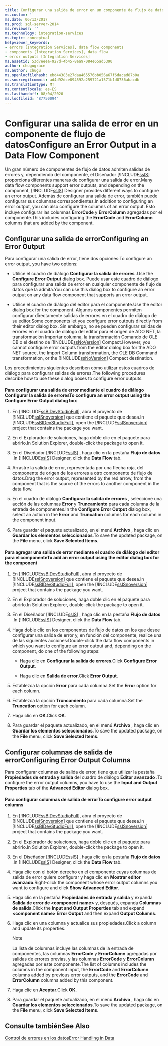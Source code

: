 ```yaml
---
title: Configurar una salida de error en un componente de flujo de datos | Microsoft Docs
ms.custom: ''
ms.date: 06/13/2017
ms.prod: sql-server-2014
ms.reviewer: ''
ms.technology: integration-services
ms.topic: conceptual
helpviewer_keywords:
- errors [Integration Services], data flow components
- components [Integration Services], data flow
- error outputs [Integration Services]
ms.assetid: 53d7eeea-927d-4b45-8ea9-084e65ad5390
author: chugugrace
ms.author: chugu
ms.openlocfilehash: ebd44383e27daa465576bb056a67f6dacad87b0a
ms.sourcegitcommit: ad4d92dce894592a259721a1571b1d8736abacdb
ms.translationtype: MT
ms.contentlocale: es-ES
ms.lasthandoff: 08/04/2020
ms.locfileid: "87750094"
---
```

# <a name="configure-an-error-output-in-a-data-flow-component"></a><span data-ttu-id="1721f-102">Configurar una salida de error en un componente de flujo de datos</span><span class="sxs-lookup"><span data-stu-id="1721f-102">Configure an Error Output in a Data Flow Component</span></span>
  <span data-ttu-id="1721f-103">Un gran número de componentes de flujo de datos admiten salidas de errores y, dependiendo del componente, el Diseñador [!INCLUDE[ssIS](../includes/ssis-md.md)] proporciona diferentes maneras de configurar una salida de error.</span><span class="sxs-lookup"><span data-stu-id="1721f-103">Many data flow components support error outputs, and depending on the component, [!INCLUDE[ssIS](../includes/ssis-md.md)] Designer provides different ways to configure an error output.</span></span> <span data-ttu-id="1721f-104">Además de configurar una salida de error, también puede configurar sus columnas correspondientes.</span><span class="sxs-lookup"><span data-stu-id="1721f-104">In addition to configuring an error output, you can also configure the columns of an error output.</span></span> <span data-ttu-id="1721f-105">Esto incluye configurar las columnas **ErrorCode** y **ErrorColumn** agregadas por el componente.</span><span class="sxs-lookup"><span data-stu-id="1721f-105">This includes configuring the **ErrorCode** and **ErrorColumn** columns that are added by the component.</span></span>  
  
## <a name="configuring-an-error-output"></a><span data-ttu-id="1721f-106">Configurar una salida de error</span><span class="sxs-lookup"><span data-stu-id="1721f-106">Configuring an Error Output</span></span>  
 <span data-ttu-id="1721f-107">Para configurar una salida de error, tiene dos opciones:</span><span class="sxs-lookup"><span data-stu-id="1721f-107">To configure an error output, you have two options:</span></span>  
  
-   <span data-ttu-id="1721f-108">Utilice el cuadro de diálogo **Configurar la salida de errores** .</span><span class="sxs-lookup"><span data-stu-id="1721f-108">Use the **Configure Error Output** dialog box.</span></span> <span data-ttu-id="1721f-109">Puede usar este cuadro de diálogo para configurar una salida de error en cualquier componente de flujo de datos que la admita.</span><span class="sxs-lookup"><span data-stu-id="1721f-109">You can use this dialog box to configure an error output on any data flow component that supports an error output.</span></span>  
  
-   <span data-ttu-id="1721f-110">Utilice el cuadro de diálogo del editor para el componente.</span><span class="sxs-lookup"><span data-stu-id="1721f-110">Use the editor dialog box for the component.</span></span> <span data-ttu-id="1721f-111">Algunos componentes permiten configurar directamente salidas de errores en el cuadro de diálogo de su editor.</span><span class="sxs-lookup"><span data-stu-id="1721f-111">Some components let you configure error outputs directly from their editor dialog box.</span></span> <span data-ttu-id="1721f-112">Sin embargo, no se pueden configurar salidas de errores en el cuadro de diálogo del editor para el origen de ADO NET, la transformación Importar columna, la transformación Comando de OLE DB o el destino de [!INCLUDE[ssNoVersion](../includes/ssnoversion-md.md)] Compact.</span><span class="sxs-lookup"><span data-stu-id="1721f-112">However, you cannot configure error outputs from the editor dialog box for the ADO NET source, the Import Column transformation, the OLE DB Command transformation, or the [!INCLUDE[ssNoVersion](../includes/ssnoversion-md.md)] Compact destination.</span></span>  
  
 <span data-ttu-id="1721f-113">Los procedimientos siguientes describen cómo utilizar estos cuadros de diálogo para configurar salidas de errores.</span><span class="sxs-lookup"><span data-stu-id="1721f-113">The following procedures describe how to use these dialog boxes to configure error outputs.</span></span>  
  
#### <a name="to-configure-an-error-output-using-the-configure-error-output-dialog-box"></a><span data-ttu-id="1721f-114">Para configurar una salida de error mediante el cuadro de diálogo Configurar la salida de errores</span><span class="sxs-lookup"><span data-stu-id="1721f-114">To configure an error output using the Configure Error Output dialog box</span></span>  
  
1.  <span data-ttu-id="1721f-115">En [!INCLUDE[ssBIDevStudioFull](../includes/ssbidevstudiofull-md.md)], abra el proyecto de [!INCLUDE[ssISnoversion](../includes/ssisnoversion-md.md)] que contiene el paquete que desea.</span><span class="sxs-lookup"><span data-stu-id="1721f-115">In [!INCLUDE[ssBIDevStudioFull](../includes/ssbidevstudiofull-md.md)], open the [!INCLUDE[ssISnoversion](../includes/ssisnoversion-md.md)] project that contains the package you want.</span></span>  
  
2.  <span data-ttu-id="1721f-116">En el Explorador de soluciones, haga doble clic en el paquete para abrirlo.</span><span class="sxs-lookup"><span data-stu-id="1721f-116">In Solution Explorer, double-click the package to open it.</span></span>  
  
3.  <span data-ttu-id="1721f-117">En el Diseñador [!INCLUDE[ssIS](../includes/ssis-md.md)] , haga clic en la pestaña **Flujo de datos** .</span><span class="sxs-lookup"><span data-stu-id="1721f-117">In [!INCLUDE[ssIS](../includes/ssis-md.md)] Designer, click the **Data Flow** tab.</span></span>  
  
4.  <span data-ttu-id="1721f-118">Arrastre la salida de error, representada por una flecha roja, del componente de origen de los errores a otro componente de flujo de datos.</span><span class="sxs-lookup"><span data-stu-id="1721f-118">Drag the error output, represented by the red arrow, from the component that is the source of the errors to another component in the data flow.</span></span>  
  
5.  <span data-ttu-id="1721f-119">En el cuadro de diálogo **Configurar la salida de errores** , seleccione una acción de las columnas **Error** y **Truncamiento** para cada columna de la entrada de componentes.</span><span class="sxs-lookup"><span data-stu-id="1721f-119">In the **Configure Error Output** dialog box, select an action in the **Error** and **Truncation** columns for each column in the component input.</span></span>  
  
6.  <span data-ttu-id="1721f-120">Para guardar el paquete actualizado, en el menú **Archivo** , haga clic en **Guardar los elementos seleccionados**.</span><span class="sxs-lookup"><span data-stu-id="1721f-120">To save the updated package, on the **File** menu, click **Save Selected Items**.</span></span>  
  
#### <a name="to-add-an-error-output-using-the-editor-dialog-box-for-the-component"></a><span data-ttu-id="1721f-121">Para agregar una salida de error mediante el cuadro de diálogo del editor para el componente</span><span class="sxs-lookup"><span data-stu-id="1721f-121">To add an error output using the editor dialog box for the component</span></span>  
  
1.  <span data-ttu-id="1721f-122">En [!INCLUDE[ssBIDevStudioFull](../includes/ssbidevstudiofull-md.md)], abra el proyecto de [!INCLUDE[ssISnoversion](../includes/ssisnoversion-md.md)] que contiene el paquete que desea.</span><span class="sxs-lookup"><span data-stu-id="1721f-122">In [!INCLUDE[ssBIDevStudioFull](../includes/ssbidevstudiofull-md.md)], open the [!INCLUDE[ssISnoversion](../includes/ssisnoversion-md.md)] project that contains the package you want.</span></span>  
  
2.  <span data-ttu-id="1721f-123">En el Explorador de soluciones, haga doble clic en el paquete para abrirlo.</span><span class="sxs-lookup"><span data-stu-id="1721f-123">In Solution Explorer, double-click the package to open it.</span></span>  
  
3.  <span data-ttu-id="1721f-124">En el Diseñador [!INCLUDE[ssIS](../includes/ssis-md.md)] , haga clic en la pestaña **Flujo de datos** .</span><span class="sxs-lookup"><span data-stu-id="1721f-124">In [!INCLUDE[ssIS](../includes/ssis-md.md)] Designer, click the **Data Flow** tab.</span></span>  
  
4.  <span data-ttu-id="1721f-125">Haga doble clic en los componentes de flujo de datos en los que desee configurar una salida de error y, en función del componente, realice una de las siguientes acciones:</span><span class="sxs-lookup"><span data-stu-id="1721f-125">Double-click the data flow components in which you want to configure an error output and, depending on the component, do one of the following steps:</span></span>  
  
    -   <span data-ttu-id="1721f-126">Haga clic en **Configurar la salida de errores**.</span><span class="sxs-lookup"><span data-stu-id="1721f-126">Click **Configure Error Output**.</span></span>  
  
    -   <span data-ttu-id="1721f-127">Haga clic en **Salida de error**.</span><span class="sxs-lookup"><span data-stu-id="1721f-127">Click **Error Output**.</span></span>  
  
5.  <span data-ttu-id="1721f-128">Establezca la opción **Error** para cada columna.</span><span class="sxs-lookup"><span data-stu-id="1721f-128">Set the **Error** option for each column.</span></span>  
  
6.  <span data-ttu-id="1721f-129">Establezca la opción **Truncamiento** para cada columna.</span><span class="sxs-lookup"><span data-stu-id="1721f-129">Set the **Truncation** option for each column.</span></span>  
  
7.  <span data-ttu-id="1721f-130">Haga clic en **OK**.</span><span class="sxs-lookup"><span data-stu-id="1721f-130">Click **OK**.</span></span>  
  
8.  <span data-ttu-id="1721f-131">Para guardar el paquete actualizado, en el menú **Archivo** , haga clic en **Guardar los elementos seleccionados**.</span><span class="sxs-lookup"><span data-stu-id="1721f-131">To save the updated package, on the **File** menu, click **Save Selected Items**.</span></span>  
  
## <a name="configuring-error-output-columns"></a><span data-ttu-id="1721f-132">Configurar columnas de salida de error</span><span class="sxs-lookup"><span data-stu-id="1721f-132">Configuring Error Output Columns</span></span>  
 <span data-ttu-id="1721f-133">Para configurar columnas de salida de error, tiene que utilizar la pestaña **Propiedades de entrada y salida** del cuadro de diálogo **Editor avanzado** .</span><span class="sxs-lookup"><span data-stu-id="1721f-133">To configure the error output columns, you have to use the **Input and Output Properties** tab of the **Advanced Editor** dialog box.</span></span>  
  
#### <a name="to-configure-error-output-columns"></a><span data-ttu-id="1721f-134">Para configurar columnas de salida de error</span><span class="sxs-lookup"><span data-stu-id="1721f-134">To configure error output columns</span></span>  
  
1.  <span data-ttu-id="1721f-135">En [!INCLUDE[ssBIDevStudioFull](../includes/ssbidevstudiofull-md.md)], abra el proyecto de [!INCLUDE[ssISnoversion](../includes/ssisnoversion-md.md)] que contiene el paquete que desea.</span><span class="sxs-lookup"><span data-stu-id="1721f-135">In [!INCLUDE[ssBIDevStudioFull](../includes/ssbidevstudiofull-md.md)], open the [!INCLUDE[ssISnoversion](../includes/ssisnoversion-md.md)] project that contains the package you want.</span></span>  
  
2.  <span data-ttu-id="1721f-136">En el Explorador de soluciones, haga doble clic en el paquete para abrirlo.</span><span class="sxs-lookup"><span data-stu-id="1721f-136">In Solution Explorer, double-click the package to open it.</span></span>  
  
3.  <span data-ttu-id="1721f-137">En el Diseñador [!INCLUDE[ssIS](../includes/ssis-md.md)] , haga clic en la pestaña **Flujo de datos** .</span><span class="sxs-lookup"><span data-stu-id="1721f-137">In [!INCLUDE[ssIS](../includes/ssis-md.md)] Designer, click the **Data Flow** tab.</span></span>  
  
4.  <span data-ttu-id="1721f-138">Haga clic con el botón derecho en el componente cuyas columnas de salida de error quiere configurar y haga clic en **Mostrar editor avanzado**.</span><span class="sxs-lookup"><span data-stu-id="1721f-138">Right-click the component whose error output columns you want to configure and click **Show Advanced Editor**.</span></span>  
  
5.  <span data-ttu-id="1721f-139">Haga clic en la pestaña **Propiedades de entrada y salida** y expanda **Salida de error de \<component name>** y, después, expanda **Columnas de salida**.</span><span class="sxs-lookup"><span data-stu-id="1721f-139">Click the **Input and Output Properties** tab and expand **\<component name> Error Output** and then expand **Output Columns**.</span></span>  
  
6.  <span data-ttu-id="1721f-140">Haga clic en una columna y actualice sus propiedades.</span><span class="sxs-lookup"><span data-stu-id="1721f-140">Click a column and update its properties.</span></span>  
  
    > [!NOTE]  
    >  <span data-ttu-id="1721f-141">La lista de columnas incluye las columnas de la entrada de componentes, las columnas **ErrorCode** y **ErrorColumn** agregadas por salidas de errores previas, y las columnas **ErrorCode** y **ErrorColumn** agregadas por este componente.</span><span class="sxs-lookup"><span data-stu-id="1721f-141">The list of columns includes the columns in the component input, the **ErrorCode** and **ErrorColumn** columns added by previous error outputs, and the **ErrorCode** and **ErrorColumn** columns added by this component.</span></span>  
  
7.  <span data-ttu-id="1721f-142">Haga clic en **Aceptar**.</span><span class="sxs-lookup"><span data-stu-id="1721f-142">Click **OK.**</span></span>  
  
8.  <span data-ttu-id="1721f-143">Para guardar el paquete actualizado, en el menú **Archivo** , haga clic en **Guardar los elementos seleccionados**.</span><span class="sxs-lookup"><span data-stu-id="1721f-143">To save the updated package, on the **File** menu, click **Save Selected Items**.</span></span>  
  
## <a name="see-also"></a><span data-ttu-id="1721f-144">Consulte también</span><span class="sxs-lookup"><span data-stu-id="1721f-144">See Also</span></span>  
 [<span data-ttu-id="1721f-145">Control de errores en los datos</span><span class="sxs-lookup"><span data-stu-id="1721f-145">Error Handling in Data</span></span>](data-flow/error-handling-in-data.md)  
  
  
